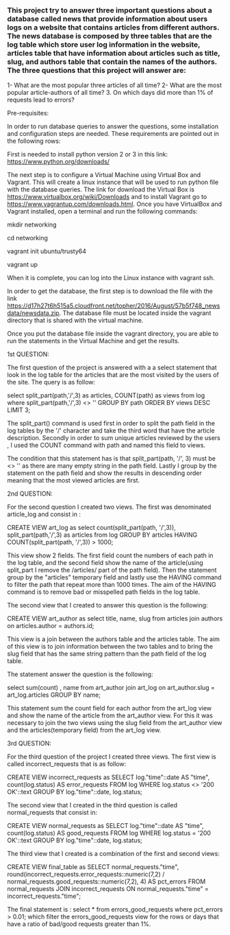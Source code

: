 ### This project try to answer three important questions about a database called news that provide information about users logs on a website that contains articles from different authors. The news database is composed by three tables that are the log table which store user log information in the website, articles table that have information about articles such as title, slug,  and authors table that contain the names of the authors. The three questions that this project will answer are: 

1- What are the most popular three articles of all time?
2- What are the most popular article-authors of all time?
3. On which days did more than 1% of requests lead to errors?

Pre-requisites: 

In order to run database queries to answer the questions, some installation and configuration steps are needed. These requirements are pointed out in the following rows:

First is needed to install python version 2 or 3 in this link: https://www.python.org/downloads/

The next step is to configure a Virtual Machine using Virtual Box and Vagrant. This will create a linux instance that will be used to run python file with the database queries. The link for download the Virtual Box is https://www.virtualbox.org/wiki/Downloads and to install Vagrant go to https://www.vagrantup.com/downloads.html. Once you have VirtualBox and Vagrant installed, open a terminal and run the following commands:

mkdir networking 

cd networking 

vagrant init ubuntu/trusty64 

vagrant up 

When it is complete, you can log into the Linux instance with vagrant ssh.

In order to get the database, the first step is to download the file with the link https://d17h27t6h515a5.cloudfront.net/topher/2016/August/57b5f748_newsdata/newsdata.zip. The database file must be located inside the vagrant directory that is shared with the virtual machine.

Once you put the database file inside the vagrant directory, you are able to run the statements in the Virtual Machine and get the results.  

1st QUESTION: 

The first question of the project is answered with a a select statement that look in the log table for the articles that are the most visited by the users of the site. The query is as follow: 

  select split_part(path,'/',3) as articles, COUNT(path) as views from log where split_part(path,'/',3) <> '' GROUP BY path ORDER BY views DESC LIMIT 3;

  The split_part() command is used first in order to split the path field in the log tables by the '/' character and take the third word  that have the article description. Secondly in order to sum unique articles reviewed by the users , I used the COUNT command with path and named this field to views. 

  The condition that this statement has is that split_part(path, '/', 3) must be <> '' as there are many empty string in the path field. Lastly I group by the statement on the path field and show the results in descending order meaning that the most viewed articles are first. 

2nd QUESTION: 

For the second question I created two views. The first was denominated article_log and consist in : 

CREATE VIEW art_log as select count(split_part(path, '/',3)), 
    split_part(path,'/',3) as articles 
    from log 
    GROUP BY articles 
    HAVING COUNT(split_part(path, '/',3)) > 1000;
 
This view show 2 fields. The first field count the numbers of each path in the log table, and the second field show the name of the article(using split_part I remove the /articles/ part of the path field). Then the statement group by the "articles" temporary field and lastly use the HAVING command to filter the path that repeat more than 1000 times. The aim of the HAVING command is to remove bad or misspelled path fields in the log table.

The second view that I created to answer this question is the following:

CREATE VIEW art_author as select title, name, slug 
    from articles 
    join authors 
    on articles.author = authors.id;
    
This view is a join between the authors table and the articles table. The aim of this view is to join information between the two tables and to bring the slug field that has the same string pattern than the path field of the log table.


The statement answer the question is the following: 

select sum(count) , name from art_author join art_log on art_author.slug = art_log.articles GROUP BY name;

This statement sum the count field for each author from the art_log view and show the name of the article from the art_author view. For this it was necessary to join the two views using the slug field from the art_author view and the articles(temporary field) from the art_log view.


3rd QUESTION: 

For the third question of the project I created three views. The first view is called incorrect_requests that is as follow: 

CREATE VIEW incorrect_requests as SELECT log."time"::date AS "time",
    count(log.status) AS error_requests
   FROM log
  WHERE log.status <> '200 OK'::text
  GROUP BY log."time"::date, log.status;

The second view that I created in the third question is called normal_requests that consist in:

CREATE VIEW normal_requests as SELECT log."time"::date AS "time",
    count(log.status) AS good_requests
   FROM log
  WHERE log.status = '200 OK'::text
  GROUP BY log."time"::date, log.status;


The third view that I created is a combination of the first and second views: 

CREATE VIEW final_table as SELECT normal_requests."time",
    round(incorrect_requests.error_requests::numeric(7,2) / normal_requests.good_requests::numeric(7,2), 4) AS pct_errors
   FROM normal_requests
     JOIN incorrect_requests ON normal_requests."time" = incorrect_requests."time";


The final statement is :  select * from errors_good_requests where pct_errors > 0.01;
which filter the errors_good_requests view for the rows or days that have a ratio of bad/good requests greater than 1%.



